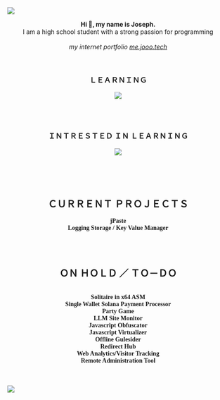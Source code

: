 <img src="https://svgshare.com/i/tpp.svg">

<br>
<p align="center">
  <b>Hi 👋, my name is Joseph.</b>
  <br>
  I am a high school student with a strong passion for programming
  <br>
  <br>
  <i>my internet portfolio <a href="https://me.jooo.tech">me.jooo.tech</a></i>
</p>
<br>
<h3 align="center">ＬＥＡＲＮＩＮＧ</h3>
<p align="center">
  <a href="https://skillicons.dev">
    <img src="https://skillicons.dev/icons?i=python,java,html,css,typescript,js,nodejs,react,nextjs,express" />
  </a>
</p>
<br>
<br>
<h3 align="center">ＩＮＴＲＥＳＴＥＤ ＩＮ ＬＥＡＲＮＩＮＧ</h3>
<p align="center">
  <a href="https://skillicons.dev">
    <img src="https://skillicons.dev/icons?i=go,mongodb,unity,tensorflow,kotlin,c,cs,cpp,lua,docker,php,raspberrypi,regex,blender,rust,dotnet,arduino,svelte,wasm,ocaml&perline=10" />
  </a>
</p>
<br>
<br>
<br>
<h2 align="center">ＣＵＲＲＥＮＴ ＰＲＯＪＥＣＴＳ</h2>
<p align="center" style="font-family: Consolas; ">
  <b>
    jPaste
  </b>
  <br>
  <b>
    Logging Storage / Key Value Manager
  </b>
</p>

<br>
<br>

<h2 align="center">ＯＮ ＨＯＬＤ ／ ＴＯ－ＤＯ</h2>
<p align="center" style="font-family: Consolas; ">
  <br>
  <b>
    Solitaire in x64 ASM
  </b>
  <br>
  <b>
    Single Wallet Solana Payment Processor
  </b>
  <br>
  <b>
    Party Game
  </b>
  <br>
  <b>
    LLM Site Monitor
  </b>
  <br>
  <b>
    Javascript Obfuscator
  </b>
  <br>
  <b>
    Javascript Virtualizer
  </b>
  <br>
  <b>
    Offline Gulesider
  </b>
  <br>
  <b>
    Redirect Hub
  </b>
  <br>
  <b>
    Web Analytics/Visitor Tracking
  </b>
  <br>
  <b>
    Remote Administration Tool
  </b>
  <br>
</p>

<br>
<br>

<img src="https://svgshare.com/i/tpz.svg">

